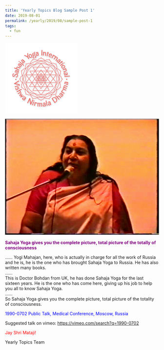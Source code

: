```yaml
---
title: 'Yearly Topics Blog Sample Post 1'
date: 2019-08-01
permalink: /yearly/2019/08/sample-post-1
tags:
  - fun
---
```


![PICTURE 9](/images/image9.png)

![PICTURE 10](/images/image10.png)

<p style="color:purple; text-align:left;">
<b>Sahaja Yoga gives you the complete picture, total picture of the totally of consciousness</b><br>
</p>

...... Yogi Mahajan, here, who is actually in charge for all the work of Russia and he is, he is the one who has brought Sahaja Yoga to Russia. He has also written many books.  
......  
This is Doctor Bohdan from UK, he has done Sahaja Yoga for the last sixteen years. He is the one who has come here, giving up his job to help you all to know Sahaja Yoga.  
......  
So Sahaja Yoga gives you the complete picture, total picture of the totality of consciousness.  

<p style="color:blue;">
1990-0702 Public Talk, Medical Conference, Moscow, Russia
</p>

Suggested talk on vimeo: <a href="https://vimeo.com/search?q=1990-0702"> https://vimeo.com/search?q=1990-0702</a>

<p style="color:red;">Jay Shri Mataji!<br></p>

Yearly Topics Team